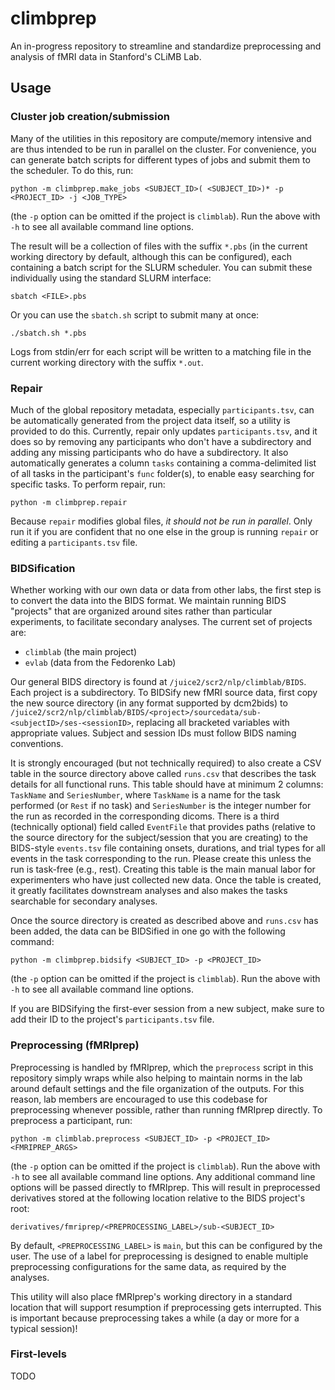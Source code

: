 # climbprep

An in-progress repository to streamline and standardize preprocessing and analysis
of fMRI data in Stanford's CLiMB Lab.

## Usage

### Cluster job creation/submission

Many of the utilities in this repository are compute/memory intensive and are
thus intended to be run in parallel on the cluster. For convenience, you can
generate batch scripts for different types of jobs and submit them to the
scheduler. To do this, run:

    python -m climbprep.make_jobs <SUBJECT_ID>( <SUBJECT_ID>)* -p <PROJECT_ID> -j <JOB_TYPE>

(the `-p` option can be omitted if the project is `climblab`).
Run the above with `-h` to see all available command line options.

The result will be a collection of files with the suffix `*.pbs` (in the
current working directory by default, although this can be configured),
each containing a batch script for the SLURM scheduler. You can submit
these individually using the standard SLURM interface:

    sbatch <FILE>.pbs

Or you can use the `sbatch.sh` script to submit many at once:

    ./sbatch.sh *.pbs

Logs from stdin/err for each script will be written to a matching file
in the current working directory with the suffix `*.out`.

### Repair

Much of the global repository metadata, especially `participants.tsv`, can
be automatically generated from the project data itself, so a utility is
provided to do this. Currently, repair only updates `participants.tsv`,
and it does so by removing any participants who don't have a subdirectory
and adding any missing participants who do have a subdirectory. It also
automatically generates a column `tasks` containing a comma-delimited
list of all tasks in the participant's `func` folder(s), to enable easy
searching for specific tasks. To perform repair, run:

    python -m climbprep.repair

Because `repair` modifies global files, *it should not be run in parallel*.
Only run it if you are confident that no one else in the group is running
`repair` or editing a `participants.tsv` file.

### BIDSification

Whether working with our own data or data from other labs, the first step is
to convert the data into the BIDS format. We maintain running BIDS "projects"
that are organized around sites rather than particular experiments, to
facilitate secondary analyses. The current set of projects are:

- `climblab` (the main project)
- `evlab` (data from the Fedorenko Lab)

Our general BIDS directory is found at `/juice2/scr2/nlp/climblab/BIDS`.
Each project is a subdirectory. To BIDSify new fMRI source data,
first copy the new source directory (in any format supported by dcm2bids)
to `/juice2/scr2/nlp/climblab/BIDS/<project>/sourcedata/sub-<subjectID>/ses-<sessionID>`,
replacing all bracketed variables with appropriate values. Subject and session
IDs must follow BIDS naming conventions.

It is strongly encouraged (but not technically required) to also create
a CSV table in the source directory above called `runs.csv` that describes
the task details for all functional runs. This table should have at minimum
2 columns: `TaskName` and `SeriesNumber`, where `TaskName` is a name for the
task performed (or `Rest` if no task) and `SeriesNumber` is the integer
number for the run as recorded in the corresponding dicoms. There is a third
(technically optional) field called `EventFile` that provides paths
(relative to the source directory for the subject/session that you are
creating) to the BIDS-style `events.tsv` file containing onsets, durations,
and trial types for all events in the task corresponding to the run.
Please create this unless the run is task-free (e.g., rest).
Creating this table is the main manual labor for experimenters who have
just collected new data. Once the table is created, it greatly facilitates
downstream analyses and also makes the tasks searchable for secondary
analyses.

Once the source directory is created as described above and `runs.csv`
has been added, the data can be BIDSified in one go with the following
command:

    python -m climbprep.bidsify <SUBJECT_ID> -p <PROJECT_ID>

(the `-p` option can be omitted if the project is `climblab`).
Run the above with `-h` to see all available command line options.

If you are BIDSifying the first-ever session from a new subject,
make sure to add their ID to the project's `participants.tsv`
file.

### Preprocessing (fMRIprep)

Preprocessing is handled by fMRIprep, which the `preprocess` script in this
repository simply wraps while also helping to maintain norms in the lab around
default settings and the file organization of the outputs. For this reason,
lab members are encouraged to use this codebase for preprocessing whenever
possible, rather than running fMRIprep directly. To preprocess a participant,
run:

    python -m climblab.preprocess <SUBJECT_ID> -p <PROJECT_ID> <FMRIPREP_ARGS>

(the `-p` option can be omitted if the project is `climblab`).
Run the above with `-h` to see all available command line options.
Any additional command line options will be passed directly to fMRIprep.
This will result in preprocessed derivatives stored at the following
location relative to the BIDS project's root:

    derivatives/fmriprep/<PREPROCESSING_LABEL>/sub-<SUBJECT_ID>

By default, `<PREPROCESSING_LABEL>` is `main`, but this can be configured by
the user. The use of a label for preprocessing is designed to enable multiple
preprocessing configurations for the same data, as required by the analyses.

This utility will also place fMRIprep's working directory in a standard
location that will support resumption if preprocessing gets interrupted.
This is important because preprocessing takes a while (a day or more for
a typical session)!

### First-levels

TODO

